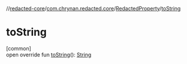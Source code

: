 //[redacted-core](../../../index.md)/[com.chrynan.redacted.core](../index.md)/[RedactedProperty](index.md)/[toString](to-string.md)

# toString

[common]\
open override fun [toString](to-string.md)(): [String](https://kotlinlang.org/api/latest/jvm/stdlib/kotlin/-string/index.html)

